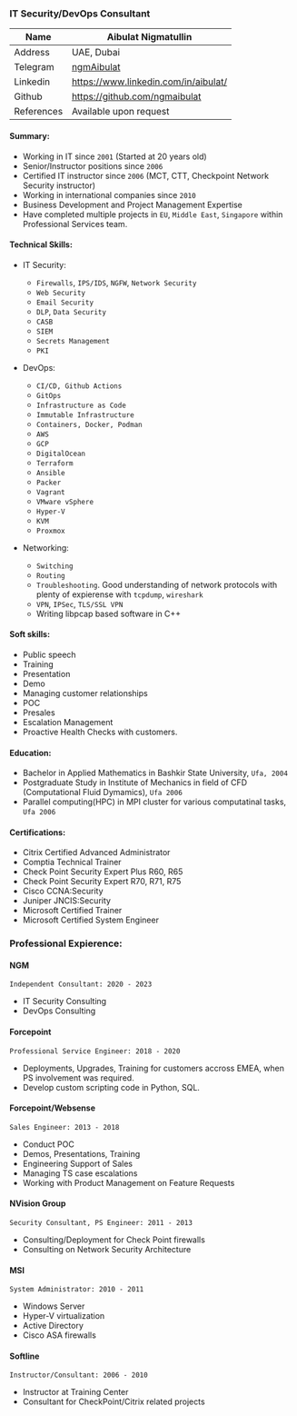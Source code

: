 ### IT Security/DevOps Consultant

| Name       | Aibulat Nigmatullin                   |
| ---------- | ------------------------------------- |
| Address    | UAE, Dubai                            |
| Telegram   | [ngmAibulat](https://t.me/ngmAibulat) |
| Linkedin   | https://www.linkedin.com/in/aibulat/  |
| Github     | https://github.com/ngmaibulat         |
| References | Available upon request                |

#### Summary:

-   Working in IT since `2001` (Started at 20 years old)
-   Senior/Instructor positions since `2006`
-   Certified IT instructor since `2006` (MCT, CTT, Checkpoint Network Security instructor)
-   Working in international companies since `2010`
-   Business Development and Project Management Expertise
-   Have completed multiple projects in `EU`, `Middle East`, `Singapore` within Professional Services team.

#### Technical Skills:

-   IT Security:

    -   `Firewalls`, `IPS/IDS`, `NGFW`, `Network Security`
    -   `Web Security`
    -   `Email Security`
    -   `DLP`, `Data Security`
    -   `CASB`
    -   `SIEM`
    -   `Secrets Management`
    -   `PKI`

-   DevOps:

    -   `CI/CD, Github Actions`
    -   `GitOps`
    -   `Infrastructure as Code`
    -   `Immutable Infrastructure`
    -   `Containers, Docker, Podman`
    -   `AWS`
    -   `GCP`
    -   `DigitalOcean`
    -   `Terraform`
    -   `Ansible`
    -   `Packer`
    -   `Vagrant`
    -   `VMware vSphere`
    -   `Hyper-V`
    -   `KVM`
    -   `Proxmox`

-   Networking:
    -   `Switching`
    -   `Routing`
    -   `Troubleshooting`. Good understanding of network protocols with plenty of expierense with `tcpdump`, `wireshark`
    -   `VPN`, `IPSec`, `TLS/SSL VPN`
    -   Writing libpcap based software in C++

#### Soft skills:

-   Public speech
-   Training
-   Presentation
-   Demo
-   Managing customer relationships
-   POC
-   Presales
-   Escalation Management
-   Proactive Health Checks with customers.

#### Education:

-   Bachelor in Applied Mathematics in Bashkir State University, `Ufa, 2004`
-   Postgraduate Study in Institute of Mechanics in field of CFD (Computational Fluid Dymamics), `Ufa 2006`
-   Parallel computing(HPC) in MPI cluster for various computatinal tasks, `Ufa 2006`

#### Certifications:

-   Citrix Certified Advanced Administrator
-   Comptia Technical Trainer
-   Check Point Security Expert Plus R60, R65
-   Check Point Security Expert R70, R71, R75
-   Cisco CCNA:Security
-   Juniper JNCIS:Security
-   Microsoft Certified Trainer
-   Microsoft Certified System Engineer

### Professional Expierence:

#### NGM

`Independent Consultant: 2020 - 2023`

-   IT Security Consulting
-   DevOps Consulting

#### Forcepoint

`Professional Service Engineer: 2018 - 2020`

-   Deployments, Upgrades, Training for customers accross EMEA, when PS involvement was required.
-   Develop custom scripting code in Python, SQL.

#### Forcepoint/Websense

`Sales Engineer: 2013 - 2018`

-   Conduct POC
-   Demos, Presentations, Training
-   Engineering Support of Sales
-   Managing TS case escalations
-   Working with Product Management on Feature Requests

#### NVision Group

`Security Consultant, PS Engineer: 2011 - 2013`

-   Consulting/Deployment for Check Point firewalls
-   Consulting on Network Security Architecture

#### MSI

`System Administrator: 2010 - 2011`

-   Windows Server
-   Hyper-V virtualization
-   Active Directory
-   Cisco ASA firewalls

#### Softline

`Instructor/Consultant: 2006 - 2010`

-   Instructor at Training Center
-   Consultant for CheckPoint/Citrix related projects
